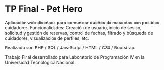 # TP Final - Pet Hero

Aplicación web diseñada para comunicar dueños de mascotas con posibles cuidadores. 
Funcionalidades: Creación de usuario, inicio de sesión, solicitud y gestión de reservas, control de fechas, filtrado y búsqueda de cuidadores, visualización de perfiles, etc.

Realizado con PHP / SQL / JavaScript / HTML / CSS / Bootstrap.

Trabajo Final desarrollado para Laboratorio de Programación IV en la Universidad Tecnológica Nacional.
